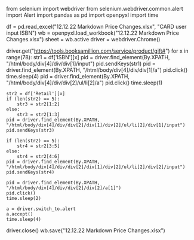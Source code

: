 from selenium import webdriver
from selenium.webdriver.common.alert import Alert
import pandas as pd
import openpyxl
import time

df = pd.read_excel("12.12.22 Markdown Price Changes.xlsx", "CARD user input ISBN")
wb = openpyxl.load_workbook("12.12.22 Markdown Price Changes.xlsx")
sheet = wb.active
driver = webdriver.Chrome()

driver.get("https://tools.booksamillion.com/service/product/gift#")
for x in range(78):
    str1 = df['ISBN'][x]
    pid = driver.find_element(By.XPATH, "/html/body/div[4]/div/div[1]/input")
    pid.sendKeys(str1)
    pid = driver.find_element(By.XPATH, "/html/body/div[4]/div/div[1]/a")
    pid.click()
    time.sleep(4)
    pid = driver.find_element(By.XPATH, "/html/body/div[4]/div/div[2]/ul/li[2]/a")
    pid.click()
    time.sleep(1)
    
    str2 = df['Retail'][x]
    if (len(str2) == 5):
        str3 = str2[1:2]
    else:
        str3 = str2[1:3]
    pid = driver.find_element(By.XPATH, "/html/body/div[4]/div/div[2]/div[1]/div[2]/ul/li[2]/div[1]/input")
    pid.sendKeys(str3)
    
    if (len(str2) == 5):
        str4 = str2[3:5]
    else:
        str4 = str2[4:6]
    pid = driver.find_element(By.XPATH, "/html/body/div[4]/div/div[2]/div[1]/div[2]/ul/li[2]/div[2]/input")
    pid.sendKeys(str4)
    
    pid = driver.find_element(By.XPATH, "/html/body/div[4]/div/div[2]/div[2]/a[1]")
    pid.click()
    time.sleep(2)
    
    a = driver.switch_to.alert
    a.accept()
    time.sleep(4)
    
driver.close()
wb.save("12.12.22 Markdown Price Changes.xlsx")
